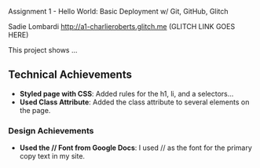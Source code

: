 Assignment 1 - Hello World: Basic Deployment w/ Git, GitHub, Glitch


Sadie Lombardi
http://a1-charlieroberts.glitch.me (GLITCH LINK GOES HERE)

This project shows ...

## Technical Achievements
- **Styled page with CSS**: Added rules for the h1, li, and a selectors...
- **Used Class Attribute**: Added the class attribute to several elements on the page.

### Design Achievements
- **Used the // Font from Google Docs**: I used // as the font for the primary copy text in my site.


